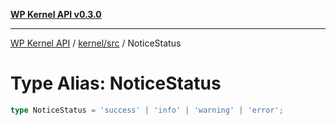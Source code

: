 [**WP Kernel API v0.3.0**](../../../README.md)

---

[WP Kernel API](../../../README.md) / [kernel/src](../README.md) / NoticeStatus

# Type Alias: NoticeStatus

```ts
type NoticeStatus = 'success' | 'info' | 'warning' | 'error';
```
